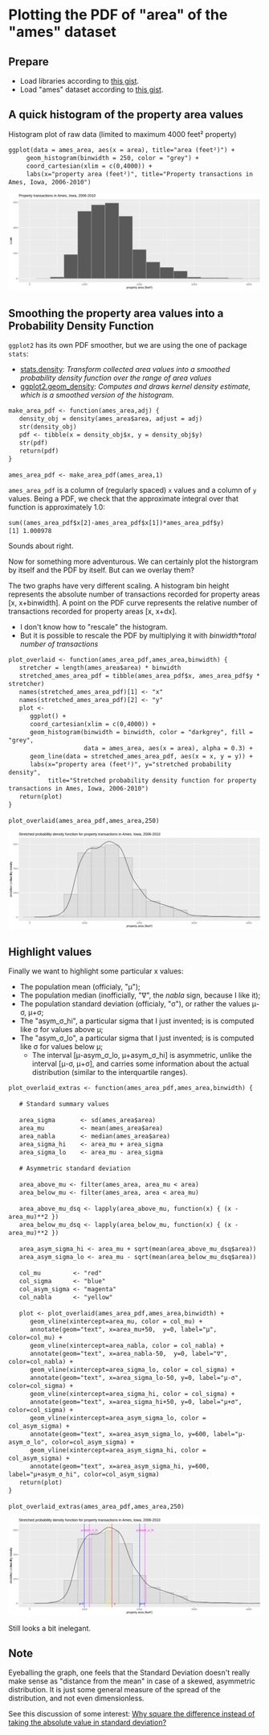# Plotting the PDF of "area" of the "ames" dataset

## Prepare

- Load libraries according to [this gist](https://gist.github.com/dtonhofer/408a6c15ee4d171fd9314113660cd312).
- Load "ames" dataset according to [this gist](https://gist.github.com/dtonhofer/5b14680401823826120c7bebcdccb8f7).

## A quick histogram of the property area values

Histogram plot of raw data (limited to maximum 4000 feet² property)

````
ggplot(data = ames_area, aes(x = area), title="area (feet²)") + 
     geom_histogram(binwidth = 250, color = "grey") +
     coord_cartesian(xlim = c(0,4000)) + 
     labs(x="property area (feet²)", title="Property transactions in Ames, Iowa, 2006-2010")
````    

![property transactions in ames.png](https://raw.githubusercontent.com/dtonhofer/rstudio_coding/master/course_2/course_2_week_1/plots/property_transactions_in_ames.png)

## Smoothing the property area values into a Probability Density Function

`ggplot2` has its own PDF smoother, but we are using the one of package `stats`:

- [stats.density](https://www.rdocumentation.org/packages/stats/versions/3.6.2/topics/density): _Transform collected area values into a smoothed probability density function over the range of area values_
- [ggplot2.geom_density](https://www.rdocumentation.org/packages/ggplot2/versions/3.2.1/topics/geom_density): _Computes and draws kernel density estimate, which is a smoothed version of the histogram._

````
make_area_pdf <- function(ames_area,adj) {
   density_obj = density(ames_area$area, adjust = adj)
   str(density_obj)
   pdf <- tibble(x = density_obj$x, y = density_obj$y)
   str(pdf)
   return(pdf)
}

ames_area_pdf <- make_area_pdf(ames_area,1)
````

`ames_area_pdf` is a column of (regularly spaced) `x` values and a column of `y` values. Being a PDF, we check that the
approximate integral over that function is approximately 1.0:

````
sum((ames_area_pdf$x[2]-ames_area_pdf$x[1])*ames_area_pdf$y)
[1] 1.000978
````

Sounds about right.

Now for something more adventurous. We can certainly plot the historgram by itself and the PDF by itself.
But can we overlay them?

The two graphs have very different scaling. A histogram bin height represents the absolute number of transactions
recorded for property areas [x, x+binwidth]. A point on the PDF curve represents the relative number of transactions
recorded for property areas [x, x+dx]. 

- I don't know how to "rescale" the histogram.
- But it is possible to rescale the PDF by multiplying it with _binwidth*total number of transactions_

````
plot_overlaid <- function(ames_area_pdf,ames_area,binwidth) {
   stretcher = length(ames_area$area) * binwidth
   stretched_ames_area_pdf = tibble(ames_area_pdf$x, ames_area_pdf$y * stretcher)
   names(stretched_ames_area_pdf)[1] <- "x"
   names(stretched_ames_area_pdf)[2] <- "y"
   plot <-
      ggplot() + 
      coord_cartesian(xlim = c(0,4000)) +           
      geom_histogram(binwidth = binwidth, color = "darkgrey", fill = "grey", 
                     data = ames_area, aes(x = area), alpha = 0.3) + 
      geom_line(data = stretched_ames_area_pdf, aes(x = x, y = y)) +
      labs(x="property area (feet²)", y="stretched probability density",
           title="Stretched probability density function for property transactions in Ames, Iowa, 2006-2010")
   return(plot)           
}

plot_overlaid(ames_area_pdf,ames_area,250)
````    

![property transactions in ames overlaid pdf](https://raw.githubusercontent.com/dtonhofer/rstudio_coding/master/course_2/course_2_week_1/plots/property_transactions_in_ames_overlaid_pdf.png)


## Highlight values

Finally we want to highlight some particular x values:

- The population mean (officialy, "μ");
- The population median (inofficially, "∇", the _nabla_ sign, because I like it);
- The population standard deviation (officialy, "σ"), or rather the values μ-σ, μ+σ;
- The "asym_σ_hi", a particular sigma that I just invented; is is computed like σ for values above μ;
- The "asym_σ_lo", a particular sigma that I just invented; is is computed like σ for values below μ;
  - The interval [μ-asym_σ_lo, μ+asym_σ_hi] is asymmetric, unlike the interval [μ-σ, μ+σ], and carries some information about the actual distribution (similar to the interquartile ranges).

````
plot_overlaid_extras <- function(ames_area_pdf,ames_area,binwidth) {

   # Standard summary values
   
   area_sigma       <- sd(ames_area$area)
   area_mu          <- mean(ames_area$area)
   area_nabla       <- median(ames_area$area)
   area_sigma_hi    <- area_mu + area_sigma
   area_sigma_lo    <- area_mu - area_sigma

   # Asymmetric standard deviation

   area_above_mu <- filter(ames_area, area_mu < area)
   area_below_mu <- filter(ames_area, area < area_mu)
   
   area_above_mu_dsq <- lapply(area_above_mu, function(x) { (x - area_mu)**2 })
   area_below_mu_dsq <- lapply(area_below_mu, function(x) { (x - area_mu)**2 })
   
   area_asym_sigma_hi <- area_mu + sqrt(mean(area_above_mu_dsq$area))
   area_asym_sigma_lo <- area_mu - sqrt(mean(area_below_mu_dsq$area))
   
   col_mu         <- "red"
   col_sigma      <- "blue"
   col_asym_sigma <- "magenta"
   col_nabla      <- "yellow"

   plot <- plot_overlaid(ames_area_pdf,ames_area,binwidth) +
      geom_vline(xintercept=area_mu, color = col_mu) +
      annotate(geom="text", x=area_mu+50,  y=0, label="μ", color=col_mu) +
      geom_vline(xintercept=area_nabla, color = col_nabla) +
      annotate(geom="text", x=area_nabla-50,  y=0, label="∇", color=col_nabla) + 
      geom_vline(xintercept=area_sigma_lo, color = col_sigma) +     
      annotate(geom="text", x=area_sigma_lo-50, y=0, label="μ-σ", color=col_sigma) +
      geom_vline(xintercept=area_sigma_hi, color = col_sigma) +     
      annotate(geom="text", x=area_sigma_hi+50, y=0, label="μ+σ", color=col_sigma) +
      geom_vline(xintercept=area_asym_sigma_lo, color = col_asym_sigma) +
      annotate(geom="text", x=area_asym_sigma_lo, y=600, label="μ-asym_σ_lo", color=col_asym_sigma) +               
      geom_vline(xintercept=area_asym_sigma_hi, color = col_asym_sigma) + 
      annotate(geom="text", x=area_asym_sigma_hi, y=600, label="μ+asym_σ_hi", color=col_asym_sigma)      
   return(plot)
}

plot_overlaid_extras(ames_area_pdf,ames_area,250)
````

![property transactions in ames overlaid pdf lines](https://raw.githubusercontent.com/dtonhofer/rstudio_coding/master/course_2/course_2_week_1/plots/property_transactions_in_ames_overlaid_pdf_lines.png)

Still looks a bit inelegant.

## Note

Eyeballing the graph, one feels that the Standard Deviation doesn't really make sense as "distance from the mean"
in case of a skewed, asymmetric distribution. It is just some general measure of the spread of the distribution,
and not even dimensionless.

See this discussion of some interest: [Why square the difference instead of taking the absolute value in standard deviation?](https://stats.stackexchange.com/questions/118/why-square-the-difference-instead-of-taking-the-absolute-value-in-standard-devia)


